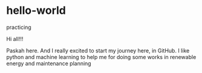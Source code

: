 # hello-world
practicing

Hi all!!!

Paskah here. And I really excited to start my journey here, in GitHub. I like python and machine learning to help me for doing some works in renewable energy and maintenance planning
